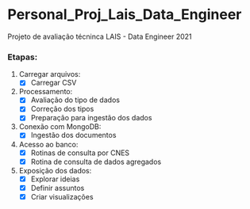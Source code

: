 # Personal_Proj_Lais_Data_Engineer

Projeto de avaliação técninca LAIS - Data Engineer 2021

### Etapas:

1. Carregar arquivos:
    - [X] Carregar CSV
2. Processamento:
    - [X] Avaliação do tipo de dados
    - [X] Correção dos tipos
    - [X] Preparação para ingestão dos dados
3. Conexão com MongoDB:
    - [X] Ingestão dos documentos
4. Acesso ao banco:
    - [X] Rotinas de consulta por CNES
    - [X] Rotina de consulta de dados agregados
5. Exposição dos dados:
    - [X] Explorar ideias
    - [X] Definir assuntos
    - [X] Criar visualizações
